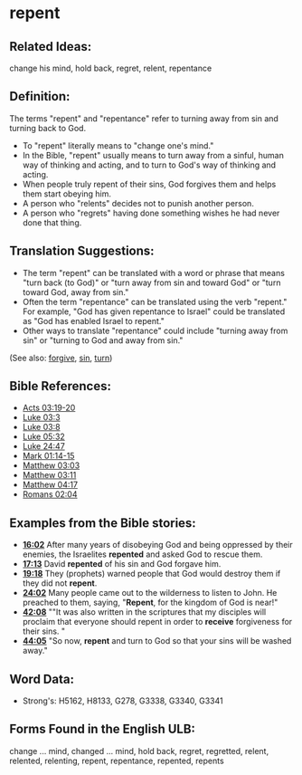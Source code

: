# repent

## Related Ideas:

change his mind, hold back, regret, relent, repentance

## Definition:

The terms "repent" and "repentance" refer to turning away from sin and turning back to God.

* To "repent" literally means to "change one's mind."
* In the Bible, "repent" usually means to turn away from a sinful, human way of thinking and acting, and to turn to God's way of thinking and acting.
* When people truly repent of their sins, God forgives them and helps them start obeying him.
* A person who "relents" decides not to punish another person.
* A person who "regrets" having done something wishes he had never done that thing.

## Translation Suggestions:

* The term "repent" can be translated with a word or phrase that means "turn back (to God)" or "turn away from sin and toward God" or "turn toward God, away from sin."
* Often the term "repentance" can be translated using the verb "repent." For example, "God has given repentance to Israel" could be translated as "God has enabled Israel to repent."
* Other ways to translate "repentance" could include "turning away from sin" or "turning to God and away from sin."

(See also: [forgive](../kt/forgive.md), [sin](../kt/sin.md), [turn](../other/turn.md))

## Bible References:

* [Acts 03:19-20](rc://en/tn/help/act/03/19)
* [Luke 03:3](rc://en/tn/help/luk/03/03)
* [Luke 03:8](rc://en/tn/help/luk/03/08)
* [Luke 05:32](rc://en/tn/help/luk/05/32)
* [Luke 24:47](rc://en/tn/help/luk/24/47)
* [Mark 01:14-15](rc://en/tn/help/mrk/01/14)
* [Matthew 03:03](rc://en/tn/help/mat/03/03)
* [Matthew 03:11](rc://en/tn/help/mat/03/11)
* [Matthew 04:17](rc://en/tn/help/mat/04/17)
* [Romans 02:04](rc://en/tn/help/rom/02/04)

## Examples from the Bible stories:

* __[16:02](rc://en/tn/help/obs/16/02)__ After many years of disobeying God and being oppressed by their enemies, the Israelites __repented__ and asked God to rescue them.
* __[17:13](rc://en/tn/help/obs/17/13)__ David __repented__ of his sin and God forgave him.
* __[19:18](rc://en/tn/help/obs/19/18)__ They (prophets) warned people that God would destroy them if they did not __repent__.
* __[24:02](rc://en/tn/help/obs/24/02)__ Many people came out to the wilderness to listen to John. He preached to them, saying, "__Repent__, for the kingdom of God is near!"
* __[42:08](rc://en/tn/help/obs/42/08)__ ""It was also written in the scriptures that my disciples will proclaim that everyone should repent in order to __receive__ forgiveness for their sins. "
* __[44:05](rc://en/tn/help/obs/44/05)__ "So now, __repent__ and turn to God so that your sins will be washed away."

## Word Data:

* Strong's: H5162, H8133, G278, G3338, G3340, G3341

## Forms Found in the English ULB:

change ... mind, changed ... mind, hold back, regret, regretted, relent, relented, relenting, repent, repentance, repented, repents
